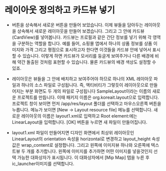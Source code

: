 # 레이아웃 정의하고 카드뷰 넣기

- 버튼을 상속해서 새로운 버튼을 만들어 보았습니다. 이제 뷰들을 담아두는 레이아웃을 상속해서 새로운 레이아웃을 만들어 보겠습니다. 그리고 그 안에 카드뷰(CardView)를 넣어봅니다. 카드뷰는 프로필과 같은 간단 정보를 넣기 위해 각 영역을 구분하는 역할을 합니다. 예를 들어, 쇼핑몰 앱에서 하나의 상품 정보를 상품 이미지와 가격 그리고 평점으로 표시하고자 한다면 이것들을 카드뷰 안에 넣어서 표시할 수 있습니다. 이렇게 하면 카드뷰가 모서리를 둥글게 보여주거나 다른 배경에 비해 약간 돌출된 것처럼 표현할 수 있습니다. 물론 카드뷰의 배경 색상도 설정할 수 있죠.

- 레이아웃은 뷰들을 그 안에 배치하고 보여주어야 하므로 하나의 XML 레이아웃 파일과 하나의 소스 파일로 구성됩니다. 즉, 액티비티가 그렇듯이 레이아웃으로 만들어지는 부분 화면도 두 개의 파일로 구성됩니다 SampleLayout이라는 이름의 새로운 프로젝트를 만듭니다. 이때 패키지 이름은 org.koreait.layout으로 입력합니다. 프로젝트 창이 보이면 먼저 /app/res/layout 폴더를 선택하고 마우스오른쪽 버튼을 누릅니다. 메뉴가 보이면 [New → Layout resource file] 메뉴를 선택합니다. 새로운 레이아웃의 이름은 layout1.xml로 입력하고 Root element:에는 LinearLayout을 입력합니다. [OK] 버튼을 누르면 새 파일이 만들어집니다.

- layout1.xml 파일이 만들어지면 디자인 화면에서 최상위 레이아웃인 LinearLayout의 orientation 속성을 horizontal로 변경하고 layout_height 속성 값은 wrap_content로 설정합니다. 그리고 왼쪽에 이미지뷰 하나와 오른쪽에 텍스트뷰 두 개를 추가합니다. 왼쪽에 이미지를 추가하면 어떤 이미지를 넣을것인지 선택 가능한 대화상자가 표시됩니다. 이 대화상자에서 [Mip Map] 탭을 누른 후 ic_launcher이미지를 선택합니다.
